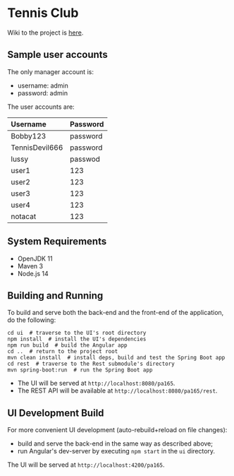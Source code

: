 # Tennis Club

Wiki to the project is [here](https://github.com/Fuyunori/PA165-project/wiki).

## Sample user accounts

The only manager account is:
  * username: admin
  * password: admin

The user accounts are:

| **Username**   | **Password** | 
|:---------------|:-------------|
| Bobby123       | password     |
| TennisDevil666 | password     |
| lussy          | passwod      |
| user1          | 123          |
| user2          | 123          |
| user3          | 123          |
| user4          | 123          |
| notacat        | 123          |


## System Requirements

- OpenJDK 11
- Maven 3
- Node.js 14

## Building and Running

To build and serve both the back-end and the front-end of the application, do the following:

```shell
cd ui  # traverse to the UI's root directory
npm install  # install the UI's dependencies
npm run build  # build the Angular app
cd ..  # return to the project root
mvn clean install  # install deps, build and test the Spring Boot app
cd rest  # traverse to the Rest submodule's directory
mvn spring-boot:run  # run the Spring Boot app
```

- The UI will be served at `http://localhost:8080/pa165`.
- The REST API will be available at `http://localhost:8080/pa165/rest`.

## UI Development Build

For more convenient UI development (auto-rebuild+reload on file changes):

- build and serve the back-end in the same way as described above;
- run Angular's dev-server by executing `npm start` in the `ui` directory.

The UI will be served at `http://localhost:4200/pa165`.
